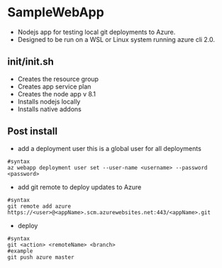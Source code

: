 # SampleWebApp
- Nodejs app for testing local git deployments to Azure.
- Designed to be run on a WSL or Linux system running azure cli 2.0.

## init/init.sh
- Creates the resource group
- Creates app service plan
- Creates the node app v 8.1
- Installs nodejs locally
- Installs native addons

## Post install
- add a deployment user this is a global user for all deployments
``` 
#syntax
az webapp deployment user set --user-name <username> --password <password>
```
- add git remote to deploy updates to Azure
```
#syntax 
git remote add azure  https://<user>@<appName>.scm.azurewebsites.net:443/<appName>.git
```

- deploy
```
#syntax
git <action> <remoteName> <branch>
#example
git push azure master
```
